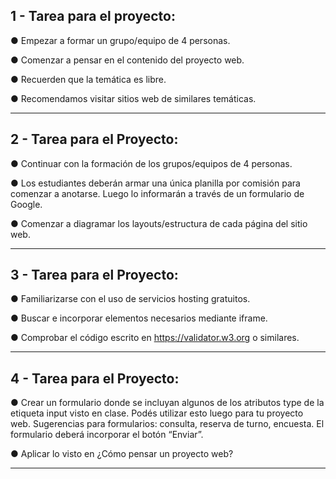 ## 1 - Tarea para el proyecto:

● Empezar a formar un grupo/equipo de 4 personas.

● Comenzar a pensar en el contenido del proyecto web.

● Recuerden que la temática es libre.

● Recomendamos visitar sitios web de similares temáticas.

---

## 2 - Tarea para el Proyecto:

● Continuar con la formación de los grupos/equipos de 4 personas.

● Los estudiantes deberán armar una única planilla por comisión para comenzar a anotarse. Luego lo informarán a través de un formulario de Google.

● Comenzar a diagramar los layouts/estructura de cada página del sitio web.

---

## 3 - Tarea para el Proyecto:

● Familiarizarse con el uso de servicios hosting gratuitos.

● Buscar e incorporar elementos necesarios mediante iframe.

● Comprobar el código escrito en https://validator.w3.org o similares.

---

## 4 - Tarea para el Proyecto:

● Crear un formulario donde se incluyan algunos de los atributos type de la etiqueta input visto en clase. Podés utilizar esto luego para tu proyecto web. Sugerencias para formularios: consulta, reserva de turno, encuesta. El formulario deberá incorporar el botón “Enviar”.

● Aplicar lo visto en ¿Cómo pensar un proyecto web?

---
